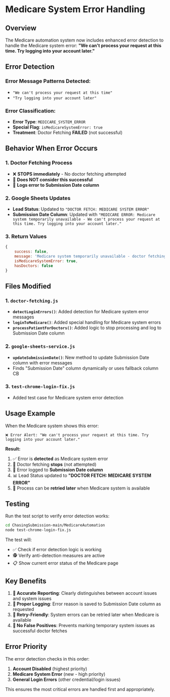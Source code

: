 # Medicare System Error Handling

## Overview

The Medicare automation system now includes enhanced error detection to handle the Medicare system error: **"We can't process your request at this time. Try logging into your account later."**

## Error Detection

### Error Message Patterns Detected:
- `"We can't process your request at this time"`
- `"Try logging into your account later"`

### Error Classification:
- **Error Type**: `MEDICARE_SYSTEM_ERROR`
- **Special Flag**: `isMedicareSystemError: true`
- **Treatment**: Doctor Fetching **FAILED** (not successful)

## Behavior When Error Occurs

### 1. **Doctor Fetching Process**
- ❌ **STOPS immediately** - No doctor fetching attempted
- 🚫 **Does NOT consider this successful**
- 📝 **Logs error to Submission Date column**

### 2. **Google Sheets Updates**
- **Lead Status**: Updated to `"DOCTOR FETCH: MEDICARE SYSTEM ERROR"`
- **Submission Date Column**: Updated with `"MEDICARE ERROR: Medicare system temporarily unavailable - We can't process your request at this time. Try logging into your account later."`

### 3. **Return Values**
```javascript
{
    success: false,
    message: 'Medicare system temporarily unavailable - doctor fetching failed',
    isMedicareSystemError: true,
    hasDoctors: false
}
```

## Files Modified

### 1. `doctor-fetching.js`
- **`detectLoginErrors()`**: Added detection for Medicare system error messages
- **`loginToMedicare()`**: Added special handling for Medicare system errors
- **`processPatientForDoctors()`**: Added logic to stop processing and log to Submission Date column

### 2. `google-sheets-service.js`
- **`updateSubmissionDate()`**: New method to update Submission Date column with error messages
- Finds "Submission Date" column dynamically or uses fallback column CB

### 3. `test-chrome-login-fix.js`
- Added test case for Medicare system error detection

## Usage Example

When the Medicare system shows this error:

```
❌ Error Alert: "We can't process your request at this time. Try logging into your account later."
```

**Result:**
1. ✅ Error is **detected** as Medicare system error
2. 🚫 Doctor fetching **stops** (not attempted)
3. 📝 Error logged to **Submission Date column**
4. 📊 Lead Status updated to **"DOCTOR FETCH: MEDICARE SYSTEM ERROR"**
5. 🔄 Process can be **retried later** when Medicare system is available

## Testing

Run the test script to verify error detection works:

```bash
cd ChasingSubmission-main/MedicareAutomation
node test-chrome-login-fix.js
```

The test will:
- ✅ Check if error detection logic is working
- 🕵️ Verify anti-detection measures are active
- 📋 Show current error status of the Medicare page

## Key Benefits

1. **🎯 Accurate Reporting**: Clearly distinguishes between account issues and system issues
2. **📝 Proper Logging**: Error reason is saved to Submission Date column as requested
3. **🔄 Retry-Friendly**: System errors can be retried later when Medicare is available
4. **🚫 No False Positives**: Prevents marking temporary system issues as successful doctor fetches

## Error Priority

The error detection checks in this order:
1. **Account Disabled** (highest priority)
2. **Medicare System Error** (new - high priority)  
3. **General Login Errors** (other credential/login issues)

This ensures the most critical errors are handled first and appropriately. 
